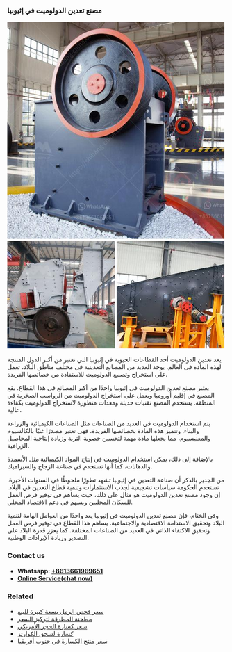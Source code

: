<h3>مصنع تعدين الدولوميت في إثيوبيا</h3><img src='1701853540.jpg' alt=''><p>يعد تعدين الدولوميت أحد القطاعات الحيوية في إثيوبيا التي تعتبر من أكبر الدول المنتجة لهذه المادة في العالم. يوجد العديد من المصانع التعدينية في مختلف مناطق البلاد، تعمل على استخراج وتصنيع الدولوميت للاستفادة من خصائصها الفريدة.</p><p>يعتبر مصنع تعدين الدولوميت في إثيوبيا واحدًا من أكبر المصانع في هذا القطاع. يقع المصنع في إقليم أوروميا ويعمل على استخراج الدولوميت من الرواسب الصخرية في المنطقة. يستخدم المصنع تقنيات حديثة ومعدات متطورة لاستخراج الدولوميت بكفاءة عالية.</p><p>يتم استخدام الدولوميت في العديد من الصناعات مثل الصناعات الكيميائية والزراعة والبناء. وتتميز هذه المادة بخصائصها الفريدة، فهي تعتبر مصدرًا غنيًا بالكالسيوم والمغنيسيوم، مما يجعلها مادة مهمة لتحسين خصوبة التربة وزيادة إنتاجية المحاصيل الزراعية.</p><p>بالإضافة إلى ذلك، يمكن استخدام الدولوميت في إنتاج المواد الكيميائية مثل الأسمدة والدهانات، كما أنها تستخدم في صناعة الزجاج والسيراميك.</p><p>من الجدير بالذكر أن صناعة التعدين في إثيوبيا تشهد تطورًا ملحوظًا في السنوات الأخيرة. تستخدم الحكومة سياسات تشجيعية لجذب الاستثمارات وتنمية قطاع التعدين في البلاد. إن وجود مصنع تعدين الدولوميت هو مثال على ذلك، حيث يساهم في توفير فرص العمل للسكان المحليين ويسهم في دعم الاقتصاد المحلي.</p><p>وفي الختام، فإن مصنع تعدين الدولوميت في إثيوبيا يعد واحدًا من العوامل الهامة لتنمية البلاد وتحقيق الاستدامة الاقتصادية والاجتماعية. يساهم هذا القطاع في توفير فرص العمل وتحقيق الاكتفاء الذاتي في العديد من الصناعات المختلفة. كما يعزز قدرة البلاد على التصدير وزيادة الإيرادات الوطنية.</p><h3>Contact us</h3><ul><li><strong>Whatsapp:&nbsp;<a href="https://wa.me/8613661969651">+8613661969651</a></strong></li><li><a href="https://swt.shibang-china.com/?git&amp;zhl&amp;مصنع تعدين الدولوميت في إثيوبيا"><strong>Online Service(chat now)</strong></a></li></ul><h3>Related</h3><ul><li><a href='سعر فحص الرمل بسعة كبيرة للبيع.md'>سعر فحص الرمل بسعة كبيرة للبيع</a></li><li><a href='مطحنة المطرقة لتركيز السعر.md'>مطحنة المطرقة لتركيز السعر</a></li><li><a href='سعر كسارة الحجر الأمريكي.md'>سعر كسارة الحجر الأمريكي</a></li><li><a href='كسارة لسحق الكوارتز.md'>كسارة لسحق الكوارتز</a></li><li><a href='سعر منتج الكسارة في جنوب أفريقيا.md'>سعر منتج الكسارة في جنوب أفريقيا</a></li></ul>